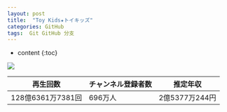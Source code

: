 ```yaml
---
layout: post
title:  "Toy Kids★トイキッズ"
categories: GitHub
tags:  Git GitHub 分支
---
```


* content
{:toc}


![](https://yt3.ggpht.com/ytc/AKedOLSirh9hXwuqshfJ0IA6em-CfAHSq1qjDmfKr-Ep4g=s176-c-k-c0x00ffffff-no-rj)

|  再生回数  |  チャンネル登録者数  |  推定年収  |
| ---- | ---- | ---- |
|  128億6361万7381回  |  696万人  |  2億5377万244円  |



